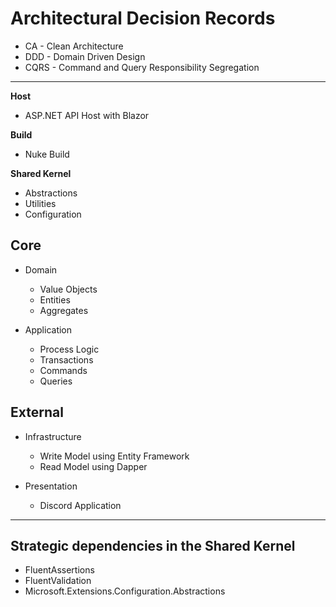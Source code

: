 # Architectural Decision Records
- CA - Clean Architecture
- DDD - Domain Driven Design
- CQRS - Command and Query Responsibility Segregation
---

**Host**
- ASP.NET API Host with Blazor

**Build**
- Nuke Build

**Shared Kernel**
- Abstractions
- Utilities
- Configuration

## **Core**
- Domain 
	- Value Objects
	- Entities
	- Aggregates

- Application 
	- Process Logic
	- Transactions
	- Commands
	- Queries

## **External**
- Infrastructure
	- Write Model using Entity Framework
	- Read Model using Dapper

- Presentation 
	- Discord Application

---
## Strategic dependencies in the **Shared Kernel**
- FluentAssertions
- FluentValidation
- Microsoft.Extensions.Configuration.Abstractions